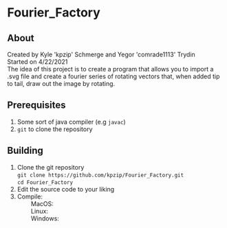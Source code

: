 # Fourier_Factory
## About
Created by Kyle 'kpzip' Schmerge and Yegor 'comrade1113' Trydin<br>
Started on 4/22/2021<br>
The idea of this project is to create a program that allows you to import a .svg file and create a fourier series of rotating vectors that, when added tip to tail, draw out the image by rotating.
## Prerequisites 
1. Some sort of java compiler (e.g `javac`)
2. `git` to clone the repository
## Building
1. Clone the git repository<br>
	`git clone https://github.com/kpzip/Fourier_Factory.git`<br>
	`cd Fourier_Factory`
2. Edit the source code to your liking
3. Compile:<br>
        MacOS:<br>
        Linux:<br>
        Windows:<br>
